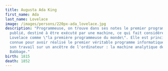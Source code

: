 ```yaml
---
title: Augusta Ada King
first_name: Ada
last_name: Lovelace
image: /images/persons/220px-ada_lovelace.jpg
description: "Programmeuse, on trouve dans ses notes le premier programme
  publié, destiné à être exécuté par une machine, ce qui fait considérer Ada
  Lovelace comme \"la première programmeuse du monde\". Elle est principalement
  connue pour avoir réalisé le premier véritable programme informatique, lors de
  son travail sur un ancêtre de l'ordinateur : la machine analytique de Charles
  Babbage."
birth: 1815
death: 1852
---
```


